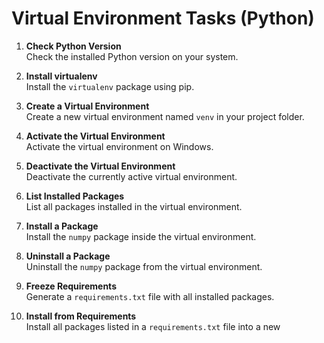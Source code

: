 # Virtual Environment Tasks (Python)

1. **Check Python Version**  
   Check the installed Python version on your system.

2. **Install virtualenv**  
   Install the `virtualenv` package using pip.

3. **Create a Virtual Environment**  
   Create a new virtual environment named `venv` in your project folder.

4. **Activate the Virtual Environment**  
   Activate the virtual environment on Windows.

5. **Deactivate the Virtual Environment**  
   Deactivate the currently active virtual environment.

6. **List Installed Packages**  
   List all packages installed in the virtual environment.

7. **Install a Package**  
   Install the `numpy` package inside the virtual environment.

8. **Uninstall a Package**  
   Uninstall the `numpy` package from the virtual environment.

9. **Freeze Requirements**  
   Generate a `requirements.txt` file with all installed packages.

10. **Install from Requirements**  
    Install all packages listed in a `requirements.txt` file into a new
